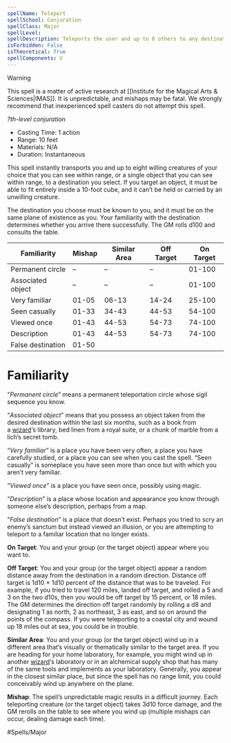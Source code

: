 ```yaml
---
spellName: Teleport
spellSchool: Conjuration
spellClass: Major
spellLevel:
spellDescription: Teleports the user and up to 8 others to any destination on the same plane of existence.
isForbidden: False
isTheoretical: True
spellComponents: V
---
```


>[!warning]
>This spell is a matter of active research at [[Institute for the Magical Arts & Sciences|IMAS]]. It is unpredictable, and mishaps may be fatal. We strongly recommend that inexperienced spell casters do not attempt this spell.

*?th-level conjuration*

- Casting Time: 1 action
- Range: 10 feet
- Materials: N/A
- Duration: Instantaneous

This spell instantly transports you and up to eight willing creatures of your choice that you can see within range, or a single object that you can see within range, to a destination you select. If you target an object, it must be able to fit entirely inside a 10-foot cube, and it can’t be held or carried by an unwilling creature.

The destination you choose must be known to you, and it must be on the same plane of existence as you. Your familiarity with the destination determines whether you arrive there successfully. The GM rolls d100 and consults the table.

|Familiarity|Mishap|Similar Area|Off Target|On Target|
|---|---|---|---|---|
|Permanent circle|–|–|–|01-100|
|Associated object|–|–|–|01-100|
|Very familiar|01-05|06-13|14-24|25-100|
|Seen casually|01-33|34-43|44-53|54-100|
|Viewed once|01-43|44-53|54-73|74-100|
|Description|01-43|44-53|54-73|74-100|
|False destination|01-50|

# Familiarity

“_Permanent circle_” means a permanent teleportation circle whose sigil sequence you know.

“_Associated object_” means that you possess an object taken from the desired destination within the last six months, such as a book from a [wizard](http://www.5esrd.com/classes/wizard/)‘s library, bed linen from a royal suite, or a chunk of marble from a lich’s secret tomb.

“_Very familiar_” is a place you have been very often, a place you have carefully studied, or a place you can see when you cast the spell. “Seen casually” is someplace you have seen more than once but with which you aren’t very familiar.

“_Viewed once_” is a place you have seen once, possibly using magic.

“_Description_” is a place whose location and appearance you know through someone else’s description, perhaps from a map.

“_False destination_” is a place that doesn’t exist. Perhaps you tried to scry an enemy’s sanctum but instead viewed an illusion, or you are attempting to teleport to a familiar location that no longer exists.

**On Target**: You and your group (or the target object) appear where you want to.

**Off Target**: You and your group (or the target object) appear a random distance away from the destination in a random direction. Distance off target is 1d10 × 1d10 percent of the distance that was to be traveled. For example, if you tried to travel 120 miles, landed off target, and rolled a 5 and 3 on the two d10s, then you would be off target by 15 percent, or 18 miles. The GM determines the direction off target randomly by rolling a d8 and designating 1 as north, 2 as northeast, 3 as east, and so on around the points of the compass. If you were teleporting to a coastal city and wound up 18 miles out at sea, you could be in trouble.

**Similar Area**: You and your group (or the target object) wind up in a different area that’s visually or thematically similar to the target area. If you are heading for your home laboratory, for example, you might wind up in another [wizard](http://www.5esrd.com/classes/wizard/)‘s laboratory or in an alchemical supply shop that has many of the same tools and implements as your laboratory. Generally, you appear in the closest similar place, but since the spell has no range limit, you could conceivably wind up anywhere on the plane.

**Mishap**: The spell’s unpredictable magic results in a difficult journey. Each teleporting creature (or the target object) takes 3d10 force damage, and the GM rerolls on the table to see where you wind up (multiple mishaps can occur, dealing damage each time).

#Spells/Major 